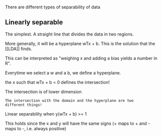 There are different types of separability of data


## Linearly separable
The simplest. A straight line that divides the data in two regions.

More generally, it will be a hyperplane wTx + b. This is the solution that the [[LDA]] finds.

This can be interpreted as "weighing x and adding a bias yields a number in R".

Everytime we select a w and a b, we define a hyperplane.

the x such that wTx + b = 0 defines the intersection! 

The intersection is of lower dimension

	The intersection with the domain and the hyperplane are two 
    different things!


Linear separability when y(wTx + b) >= 1

This holds since the x and y will have the same signs (+ maps to + and - maps to -, i.e. always positive)

